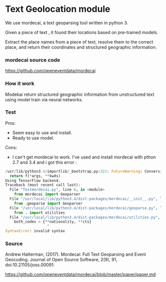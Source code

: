 # Text Geolocation module

We use mordecai, a text geoparsing tool written in python 3.

Given a piece of text , it found their locations based on pre-trained models.

Extract the place names from a piece of text, resolve them to the correct place, and return their coordinates and structured geographic information.

### mordecai source code

https://github.com/openeventdata/mordecai

### How it work

Modekai return structured geographic information from unstructured text using model train via neural networks.

### Test

Pros:
- Seem easy to use and install.
- Ready to use model.

Cons:
- I can't get mordecai to work. I've used and install mordecai with pthon 2.7 and 3.4 and i got this error :
```python
/usr/lib/python3.4/importlib/_bootstrap.py:321: FutureWarning: Conversion of the second argument of issubdtype from `float` to `np.floating` is deprecated. In future, it will be treated as `np.float64 == np.dtype(float).type`.
  return f(*args, **kwds)
Using TensorFlow backend.
Traceback (most recent call last):
  File "Testmordecai.py", line 6, in <module>
    from mordecai import Geoparser
  File "/usr/local/lib/python3.4/dist-packages/mordecai/__init__.py", line 1, in <module>
    from .geoparse import Geoparser
  File "/usr/local/lib/python3.4/dist-packages/mordecai/geoparse.py", line 10, in <module>
    from . import utilities
  File "/usr/local/lib/python3.4/dist-packages/mordecai/utilities.py", line 180
    both_codes = {**nationality, **cts}
                   ^
SyntaxError: invalid syntax
```

### Source

Andrew Halterman, (2017). Mordecai: Full Text Geoparsing and Event Geocoding. Journal of Open Source Software, 2(9), 91, doi:10.21105/joss.00091:

https://github.com/openeventdata/mordecai/blob/master/paper/paper.md



